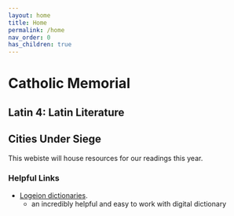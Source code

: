 ```yaml
---
layout: home
title: Home
permalink: /home
nav_order: 0
has_children: true
---
```


# Catholic Memorial
## Latin 4: Latin Literature
## Cities Under Siege


This webiste will house resources for our readings this year.

### Helpful Links

- [Logeion dictionaries](https://logeion.uchicago.edu/%CE%BB%CF%8C%CE%B3%CE%BF%CF%82).
     - an incredibly helpful and easy to work with digital dictionary

